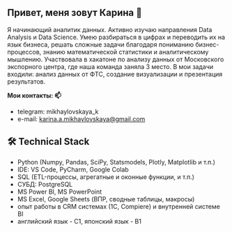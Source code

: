 ## Привет, меня зовут Карина 👋

Я начинающий аналитик данных. Активно изучаю направления Data Analysis и Data Science. Умею разбираться в цифрах и переводить их на язык бизнеса, решать сложные задачи благодаря пониманию бизнес-процессов, знанию математической статистики и аналитическому мышлению.
Участвовала в хакатоне по анализу данных от Московского экспорного центра, где наша команда заняла 3 место. В мои задачи входили: анализ данных от ФТС, создание визуализации и презентация результатов.

**Мои контакты: 📫**

- telegram: mikhaylovskaya_k
- e-mail: karina.a.mikhaylovskaya@gmail.com

## 🛠 Technical Stack
- Python (Numpy, Pandas, SciPy, Statsmodels, Plotly, Matplotlib и т.п.)
- IDE: VS Code, PyCharm, Google Colab
- SQL (ETL-процессы, агрегатные и оконные функции, и т.п.)
- СУБД: PostgreSQL
- MS Power BI, MS PowerPoint
- MS Excel, Google Sheets (ВПР, сводные таблицы, макросы)
- опыт работы в CRM системах (1С, Compiere) и внутренней системе BI
- английский язык - C1, японский язык - B1
